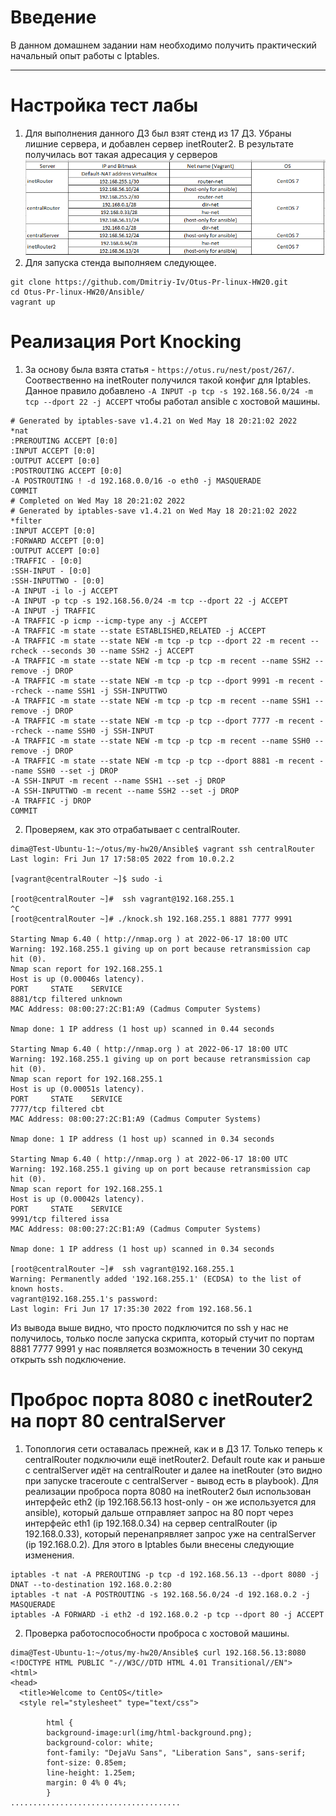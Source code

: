 # **Введение**

В данном домашнем задании нам необходимо получить практический начальный опыт работы с Iptables.

---

# Настройка тест лабы
1. Для выполнения данного ДЗ был взят стенд из 17 ДЗ. Убраны лишние сервера, и добавлен сервер inetRouter2. В результате получилась вот такая адресация у серверов
![alt text](/screenshots/hw20-1.PNG?raw=true "Screenshot1") 
2. Для запуска стенда выполняем следующее.
```
git clone https://github.com/Dmitriy-Iv/Otus-Pr-linux-HW20.git
cd Otus-Pr-linux-HW20/Ansible/
vagrant up
```

# Реализация Port Knocking
1. За основу была взята статья - `https://otus.ru/nest/post/267/`. Соотвественно на inetRouter получился такой конфиг для Iptables. Данное правило добавлено `-A INPUT -p tcp -s 192.168.56.0/24 -m tcp --dport 22 -j ACCEPT` чтобы работал ansible с хостовой машины.
```
# Generated by iptables-save v1.4.21 on Wed May 18 20:21:02 2022
*nat
:PREROUTING ACCEPT [0:0]
:INPUT ACCEPT [0:0]
:OUTPUT ACCEPT [0:0]
:POSTROUTING ACCEPT [0:0]
-A POSTROUTING ! -d 192.168.0.0/16 -o eth0 -j MASQUERADE
COMMIT
# Completed on Wed May 18 20:21:02 2022
# Generated by iptables-save v1.4.21 on Wed May 18 20:21:02 2022
*filter
:INPUT ACCEPT [0:0]
:FORWARD ACCEPT [0:0]
:OUTPUT ACCEPT [0:0]
:TRAFFIC - [0:0]
:SSH-INPUT - [0:0]
:SSH-INPUTTWO - [0:0]
-A INPUT -i lo -j ACCEPT
-A INPUT -p tcp -s 192.168.56.0/24 -m tcp --dport 22 -j ACCEPT
-A INPUT -j TRAFFIC
-A TRAFFIC -p icmp --icmp-type any -j ACCEPT
-A TRAFFIC -m state --state ESTABLISHED,RELATED -j ACCEPT
-A TRAFFIC -m state --state NEW -m tcp -p tcp --dport 22 -m recent --rcheck --seconds 30 --name SSH2 -j ACCEPT
-A TRAFFIC -m state --state NEW -m tcp -p tcp -m recent --name SSH2 --remove -j DROP
-A TRAFFIC -m state --state NEW -m tcp -p tcp --dport 9991 -m recent --rcheck --name SSH1 -j SSH-INPUTTWO
-A TRAFFIC -m state --state NEW -m tcp -p tcp -m recent --name SSH1 --remove -j DROP
-A TRAFFIC -m state --state NEW -m tcp -p tcp --dport 7777 -m recent --rcheck --name SSH0 -j SSH-INPUT
-A TRAFFIC -m state --state NEW -m tcp -p tcp -m recent --name SSH0 --remove -j DROP
-A TRAFFIC -m state --state NEW -m tcp -p tcp --dport 8881 -m recent --name SSH0 --set -j DROP
-A SSH-INPUT -m recent --name SSH1 --set -j DROP
-A SSH-INPUTTWO -m recent --name SSH2 --set -j DROP
-A TRAFFIC -j DROP
COMMIT
```
2. Проверяем, как это отрабатывает с centralRouter.
```
dima@Test-Ubuntu-1:~/otus/my-hw20/Ansible$ vagrant ssh centralRouter
Last login: Fri Jun 17 17:58:05 2022 from 10.0.2.2

[vagrant@centralRouter ~]$ sudo -i

[root@centralRouter ~]#  ssh vagrant@192.168.255.1
^C
[root@centralRouter ~]# ./knock.sh 192.168.255.1 8881 7777 9991

Starting Nmap 6.40 ( http://nmap.org ) at 2022-06-17 18:00 UTC
Warning: 192.168.255.1 giving up on port because retransmission cap hit (0).
Nmap scan report for 192.168.255.1
Host is up (0.00046s latency).
PORT     STATE    SERVICE
8881/tcp filtered unknown
MAC Address: 08:00:27:2C:B1:A9 (Cadmus Computer Systems)

Nmap done: 1 IP address (1 host up) scanned in 0.44 seconds

Starting Nmap 6.40 ( http://nmap.org ) at 2022-06-17 18:00 UTC
Warning: 192.168.255.1 giving up on port because retransmission cap hit (0).
Nmap scan report for 192.168.255.1
Host is up (0.00051s latency).
PORT     STATE    SERVICE
7777/tcp filtered cbt
MAC Address: 08:00:27:2C:B1:A9 (Cadmus Computer Systems)

Nmap done: 1 IP address (1 host up) scanned in 0.34 seconds

Starting Nmap 6.40 ( http://nmap.org ) at 2022-06-17 18:00 UTC
Warning: 192.168.255.1 giving up on port because retransmission cap hit (0).
Nmap scan report for 192.168.255.1
Host is up (0.00042s latency).
PORT     STATE    SERVICE
9991/tcp filtered issa
MAC Address: 08:00:27:2C:B1:A9 (Cadmus Computer Systems)

Nmap done: 1 IP address (1 host up) scanned in 0.34 seconds

[root@centralRouter ~]#  ssh vagrant@192.168.255.1
Warning: Permanently added '192.168.255.1' (ECDSA) to the list of known hosts.
vagrant@192.168.255.1's password:
Last login: Fri Jun 17 17:35:30 2022 from 192.168.56.1
```
Из вывода выше видно, что просто подключится по ssh у нас не получилось, только после запуска скрипта, который стучит по портам 8881 7777 9991 у нас появляется возможность в течении 30 секунд открыть ssh подключение.

# Проброс порта 8080 с inetRouter2 на порт 80 centralServer
1. Топоплогия сети оставалась прежней, как и в ДЗ 17. Только теперь к centralRouter подключили ещё inetRouter2. Default route как и раньше с centralServer идёт на centralRouter и далее на inetRouter (это видно при запуске traceroute c centralServer - вывод есть в playbook). Для реализации проброса порта 8080 на inetRouter2 был использован интерфейс eth2 (ip 192.168.56.13 host-only - он же используется для ansible), который дальше отправляет запрос на 80 порт через интерфейс eth1 (ip 192.168.0.34) на сервер centralRouter (ip 192.168.0.33), который перенапрявляет запрос уже на centralServer (ip 192.168.0.2). Для этого в Iptables были внесены следующие изменения.
```
iptables -t nat -A PREROUTING -p tcp -d 192.168.56.13 --dport 8080 -j DNAT --to-destination 192.168.0.2:80
iptables -t nat -A POSTROUTING -s 192.168.56.0/24 -d 192.168.0.2 -j MASQUERADE
iptables -A FORWARD -i eth2 -d 192.168.0.2 -p tcp --dport 80 -j ACCEPT
```
2. Проверка работоспособности проброса c хостовой машины.
```
dima@Test-Ubuntu-1:~/otus/my-hw20/Ansible$ curl 192.168.56.13:8080
<!DOCTYPE HTML PUBLIC "-//W3C//DTD HTML 4.01 Transitional//EN">
<html>
<head>
  <title>Welcome to CentOS</title>
  <style rel="stylesheet" type="text/css">

        html {
        background-image:url(img/html-background.png);
        background-color: white;
        font-family: "DejaVu Sans", "Liberation Sans", sans-serif;
        font-size: 0.85em;
        line-height: 1.25em;
        margin: 0 4% 0 4%;
        }
......................................
```
